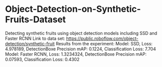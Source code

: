 # Object-Detection-on-Synthetic-Fruits-Dataset
Detecting synthetic fruits using object detection models including SSD and Faster RCNN
Link to data set: https://public.roboflow.com/object-detection/synthetic-fruit
Results from the experiment: 
Model: SSD, Loss: 4.978189, DetectionBoxe Precision mAP:  0.1224, Classification Loss: 7.704
Model: Faster RCNN, Loss: 1.3234324, DetectionBoxe Precision mAP: 0.07593, Classification Loss: 0.4302
